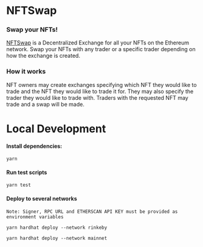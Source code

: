 # NFTSwap

### Swap your NFTs!

[NFTSwap](https://rinkeby.etherscan.io/address/0x8a669489DEcc93F9941d645481C0894f5b1b2a6A) is a Decentralized Exchange for all your NFTs on the Ethereum network. Swap your NFTs with any trader or a specific trader depending on how the exchange is created.

### How it works

NFT owners may create exchanges specifying which NFT they would like to trade and the NFT they would like to trade it for. They may also specify the trader they would like to trade with. Traders with the requested NFT may trade and a swap will be made.

# Local Development

#### Install dependencies:

```shell
yarn
```

#### Run test scripts

```shell
yarn test
```

#### Deploy to several networks

`Note: Signer, RPC URL and ETHERSCAN API KEY must be provided as environment variables`

```shell
yarn hardhat deploy --network rinkeby

yarn hardhat deploy --network mainnet
```
